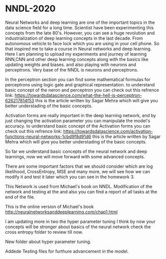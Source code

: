 # NNDL-2020
Neural Networks and deep learning are one of the important topics in the data science field for a long time. 
Scientist have been experimenting this concepts from the late 80's. 
However, you can see a huge revolution and industrialization of deep learning concepts in the last decade.
From autonomous vehicle to face lock which you are using in your cell phone.
So that inspired me to take a course in Neural networks and deep learning.
Here I am planning to upload my experiments and journey of learning RNN,CNN and other deep learning concepts along with the basics like updating weights and biases. 
and also playing with neurons and perceptrons.
Very base of the NNDL is neurons and perceptrons. 


In the perceptron section you can find some mathematical formulas for perceptrons using logic gate and graphical representation.
to understand basic concept of the neron and perceptron you can check out this refrence link:
https://towardsdatascience.com/what-the-hell-is-perceptron-626217814f53 this is the article written by Sagar Mehra which will give you better understading of the basic concepts.


Activation forms are really important in the deep learning network, and by just changing the activation parameter you can manipulate the model's accuracy.
to understand basic concept of the Activation forms you can check out this refrence link:
https://towardsdatascience.com/activation-functions-neural-networks-1cbd9f8d91d6 this is the article written by Sagar Mehra which will give you better understading of the basic concepts.

So far we understand basic concepts of the neural network and deep learnings, now we will move forward with some advanced concepts.

There are some important factors that we should consider which are log likelihood, CrossEntropy, MSE and many more, we will see how we can modify it and  test it later which you can see in the homework 3. 
 
This Network is used from Michael's book on NNDL. Modification of the network and testing at the and also you can find a report of all tasks at the end of the file.

This is the online version of Michael's book http://neuralnetworksanddeeplearning.com/chap1.html

I am updating more in two the hyper parameter tuning I think by now your concepts will be stronger about basics of the neural network check the cross entropy folder to review till now.
 
New folder about hyper parameter tuning.

Addede Testing files for furthure advancement in the model.
